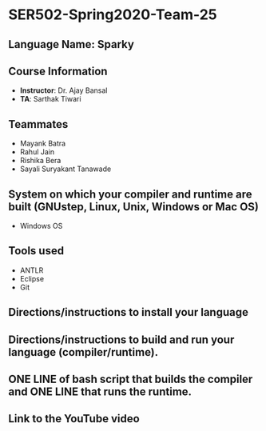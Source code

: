 # SER502-Spring2020-Team-25

## Language Name: Sparky

## Course Information
- **Instructor**: Dr. Ajay Bansal
- **TA**: Sarthak Tiwari

## Teammates
- Mayank Batra
- Rahul Jain
- Rishika Bera
- Sayali Suryakant Tanawade

## System on which your compiler and runtime are built (GNUstep, Linux, Unix, Windows or Mac OS)
- Windows OS

## Tools used
- ANTLR
- Eclipse
- Git

## Directions/instructions to install your language
## Directions/instructions to build and run your language (compiler/runtime).
## ONE LINE of bash script that builds the compiler and ONE LINE that runs the runtime.
## Link to the YouTube video
